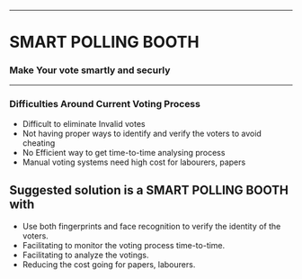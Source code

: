___
# SMART POLLING BOOTH
### Make Your vote smartly and securly
___

### Difficulties Around Current Voting Process
- Difficult  to eliminate Invalid votes 
- Not having proper ways to identify and verify  the voters to avoid cheating 
- No Efficient way to get time-to-time analysing process
- Manual voting systems need high cost for labourers, papers

## Suggested solution is a SMART POLLING BOOTH with
- Use both fingerprints and face recognition to verify the identity of the voters.
- Facilitating to monitor the voting process time-to-time.
- Facilitating to analyze the votings.
- Reducing the cost going for papers, labourers.

